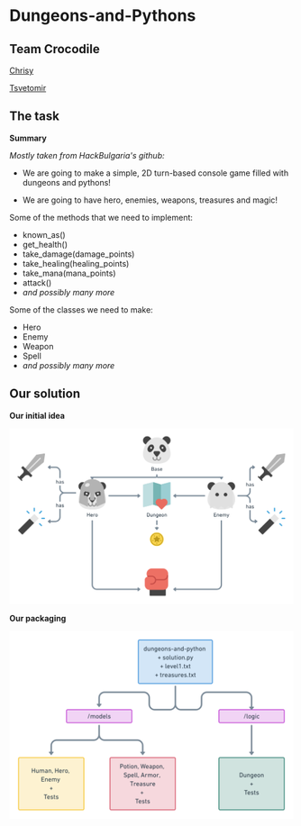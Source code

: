 # Dungeons-and-Pythons

Team **Crocodile**
------------------

[Chrisy](https://github.com/hpmalinova)

[Tsvetomir](https://github.com/TsvetomirTsvetkov)

The task
--------

**Summary**

*Mostly taken from HackBulgaria's github:*

- We are going to make a simple, 2D turn-based console game filled with dungeons and pythons!

- We are going to have hero, enemies, weapons, treasures and magic!

Some of the methods that we need to implement:

- known_as()
- get_health()
- take_damage(damage_points)
- take_healing(healing_points)
- take_mana(mana_points)
- attack()
- *and possibly many more*

Some of the classes we need to make:

- Hero
- Enemy
- Weapon
- Spell
- *and possibly many more*

Our solution
------------

**Our initial idea**

<img src ="images/flowchart1.png">

**Our packaging**

<img src ="images/flowchart2.png">